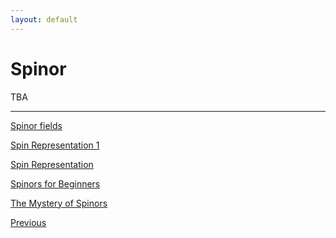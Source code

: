 ```yaml
---
layout: default
---
```


# Spinor

TBA


---

[Spinor fields](https://www.mathphysicsbook.com/mathematics/fiber-bundles/gauge-theory/spinor-fields/)

[Spin Representation 1](https://en.wikipedia.org/wiki/Spin_representation)

[Spin Representation](https://ncatlab.org/nlab/show/spin+representation)

[Spinors for Beginners](https://youtube.com/playlist?list=PLJHszsWbB6hoOo_wMb0b6T44KM_ABZtBs&si=HvFXpDoR_mY5SIMH)

[The Mystery of Spinors](https://youtu.be/b7OIbMCIfs4?si=FE22KEzEnqJEgA3f)

<div class="pagination">
  <a href="{{ 'Phys/Phys_content.html' | relative_url }}" class="prev-button">Previous</a>
</div>